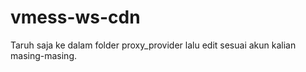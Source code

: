 # vmess-ws-cdn
Taruh saja ke dalam folder proxy_provider lalu edit sesuai akun kalian masing-masing.
